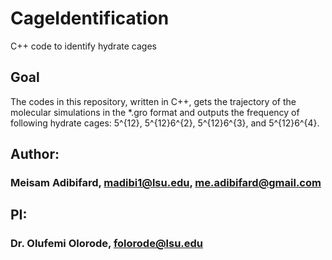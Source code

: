 # CageIdentification
C++ code to identify hydrate cages

## Goal
The codes in this repository, written in C++, gets the trajectory of the molecular simulations in the *.gro format and outputs the frequency of following hydrate cages: 5^{12}, 5^{12}6^{2}, 5^{12}6^{3}, and 5^{12}6^{4}. 

## Author:
### Meisam Adibifard, madibi1@lsu.edu, me.adibifard@gmail.com

## PI:
### Dr. Olufemi Olorode, folorode@lsu.edu
